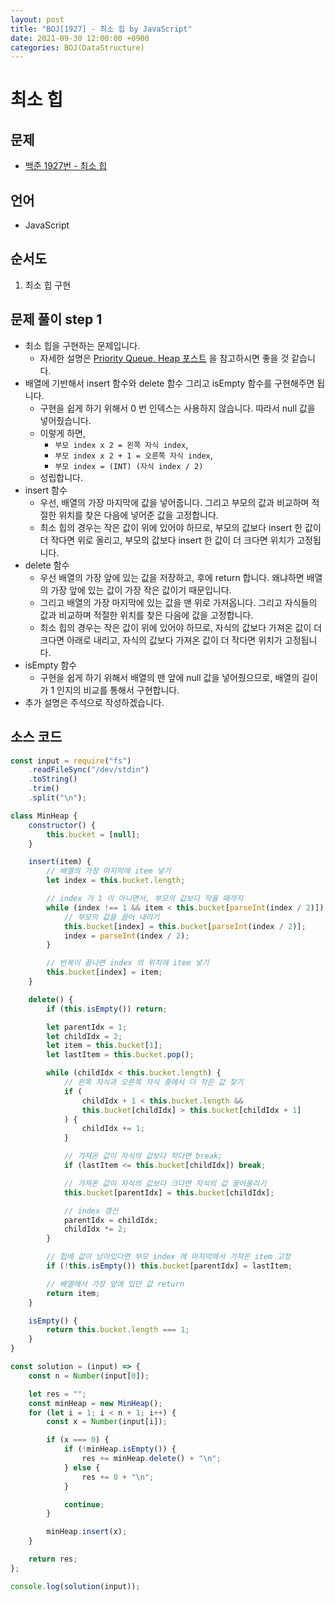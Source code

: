 ```yaml
---
layout: post
title: "BOJ[1927] - 최소 힙 by JavaScript"
date: 2021-09-30 12:00:00 +0900
categories: BOJ(DataStructure)
---
```


# 최소 힙

## 문제

- [백준 1927번 - 최소 힙](https://www.acmicpc.net/problem/1927)

## 언어

- JavaScript

## 순서도

1. 최소 힙 구현

## 문제 풀이 step 1

- 최소 힙을 구현하는 문제입니다.
  - 자세한 설명은 [Priority Queue, Heap 포스트](https://qkrrlgh519.github.io/datastructure/2021/06/18/Datastructure-PriorityQueue-Heap.html) 을 참고하시면 좋을 것 같습니다.
- 배열에 기반해서 insert 함수와 delete 함수 그리고 isEmpty 함수를 구현해주면 됩니다.
  - 구현을 쉽게 하기 위해서 0 번 인덱스는 사용하지 않습니다. 따라서 null 값을 넣어줬습니다.
  - 이렇게 하면,
    - `부모 index x 2 = 왼쪽 자식 index`,
    - `부모 index x 2 + 1 = 오른쪽 자식 index`,
    - `부모 index = (INT) (자식 index / 2)`
  - 성립합니다.
- insert 함수
  - 우선, 배열의 가장 마지막에 값을 넣어줍니다. 그리고 부모의 값과 비교하며 적절한 위치를 찾은 다음에 넣어준 값을 고정합니다.
  - 최소 힙의 경우는 작은 값이 위에 있어야 하므로, 부모의 값보다 insert 한 값이 더 작다면 위로 올리고, 부모의 값보다 insert 한 값이 더 크다면 위치가 고정됩니다.
- delete 함수
  - 우선 배열의 가장 앞에 있는 값을 저장하고, 후에 return 합니다. 왜냐하면 배열의 가장 앞에 있는 값이 가장 작은 값이기 때문입니다.
  - 그리고 배열의 가장 마지막에 있는 값을 맨 위로 가져옵니다. 그리고 자식들의 값과 비교하며 적절한 위치를 찾은 다음에 값을 고정합니다.
  - 최소 힙의 경우는 작은 값이 위에 있어야 하므로, 자식의 값보다 가져온 값이 더 크다면 아래로 내리고, 자식의 값보다 가져온 값이 더 작다면 위치가 고정됩니다.
- isEmpty 함수
  - 구현을 쉽게 하기 위해서 배열의 맨 앞에 null 값을 넣어줬으므로, 배열의 길이가 1 인지의 비교를 통해서 구현합니다.
- 추가 설명은 주석으로 작성하겠습니다.

## 소스 코드

```javascript
const input = require("fs")
	.readFileSync("/dev/stdin")
	.toString()
	.trim()
	.split("\n");

class MinHeap {
	constructor() {
		this.bucket = [null];
	}

	insert(item) {
		// 배열의 가장 마지막에 item 넣기
		let index = this.bucket.length;

		// index 가 1 이 아니면서, 부모의 값보다 작을 때까지
		while (index !== 1 && item < this.bucket[parseInt(index / 2)]) {
			// 부모의 값을 끌어 내리기
			this.bucket[index] = this.bucket[parseInt(index / 2)];
			index = parseInt(index / 2);
		}

		// 반복이 끝나면 index 의 위치에 item 넣기
		this.bucket[index] = item;
	}

	delete() {
		if (this.isEmpty()) return;

		let parentIdx = 1;
		let childIdx = 2;
		let item = this.bucket[1];
		let lastItem = this.bucket.pop();

		while (childIdx < this.bucket.length) {
			// 왼쪽 자식과 오른쪽 자식 중에서 더 작은 값 찾기
			if (
				childIdx + 1 < this.bucket.length &&
				this.bucket[childIdx] > this.bucket[childIdx + 1]
			) {
				childIdx += 1;
			}

			// 가져온 값이 자식의 값보다 작다면 break;
			if (lastItem <= this.bucket[childIdx]) break;

			// 가져온 값이 자식의 값보다 크다면 자식의 값 끌어올리기
			this.bucket[parentIdx] = this.bucket[childIdx];

			// index 갱신
			parentIdx = childIdx;
			childIdx *= 2;
		}

		// 힙에 값이 남아있다면 부모 index 에 마지막에서 가져온 item 고정
		if (!this.isEmpty()) this.bucket[parentIdx] = lastItem;

		// 배열에서 가장 앞에 있던 값 return
		return item;
	}

	isEmpty() {
		return this.bucket.length === 1;
	}
}

const solution = (input) => {
	const n = Number(input[0]);

	let res = "";
	const minHeap = new MinHeap();
	for (let i = 1; i < n + 1; i++) {
		const x = Number(input[i]);

		if (x === 0) {
			if (!minHeap.isEmpty()) {
				res += minHeap.delete() + "\n";
			} else {
				res += 0 + "\n";
			}

			continue;
		}

		minHeap.insert(x);
	}

	return res;
};

console.log(solution(input));
```
